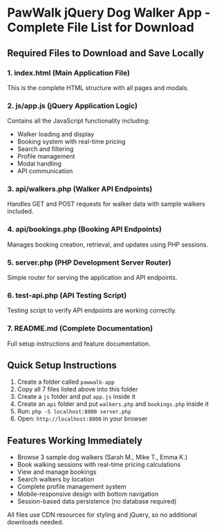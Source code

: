 # PawWalk jQuery Dog Walker App - Complete File List for Download

## Required Files to Download and Save Locally

### 1. index.html (Main Application File)
This is the complete HTML structure with all pages and modals.

### 2. js/app.js (jQuery Application Logic)
Contains all the JavaScript functionality including:
- Walker loading and display
- Booking system with real-time pricing
- Search and filtering
- Profile management
- Modal handling
- API communication

### 3. api/walkers.php (Walker API Endpoints)
Handles GET and POST requests for walker data with sample walkers included.

### 4. api/bookings.php (Booking API Endpoints)
Manages booking creation, retrieval, and updates using PHP sessions.

### 5. server.php (PHP Development Server Router)
Simple router for serving the application and API endpoints.

### 6. test-api.php (API Testing Script)
Testing script to verify API endpoints are working correctly.

### 7. README.md (Complete Documentation)
Full setup instructions and feature documentation.

## Quick Setup Instructions

1. Create a folder called `pawwalk-app`
2. Copy all 7 files listed above into this folder
3. Create a `js` folder and put `app.js` inside it
4. Create an `api` folder and put `walkers.php` and `bookings.php` inside it
5. Run: `php -S localhost:8000 server.php`
6. Open: `http://localhost:8000` in your browser

## Features Working Immediately

- Browse 3 sample dog walkers (Sarah M., Mike T., Emma K.)
- Book walking sessions with real-time pricing calculations
- View and manage bookings
- Search walkers by location
- Complete profile management system
- Mobile-responsive design with bottom navigation
- Session-based data persistence (no database required)

All files use CDN resources for styling and jQuery, so no additional downloads needed.